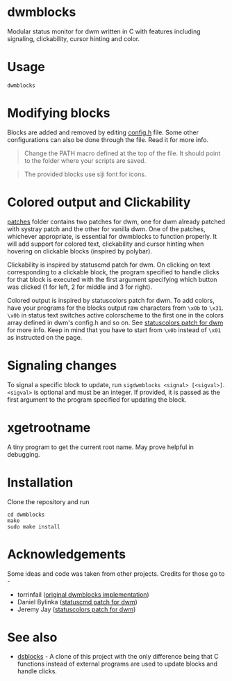 # dwmblocks

Modular status monitor for dwm written in C with features including
signaling, clickability, cursor hinting and color.

# Usage

`dwmblocks`

# Modifying blocks

Blocks are added and removed by editing [config.h](config.h) file. Some other
configurations can also be done through the file. Read it for more info.

> Change the PATH macro defined at the top of the file. It should point to the
> folder where your scripts are saved.

> The provided blocks use siji font for icons.

# Colored output and Clickability

[patches](patches) folder contains two patches for dwm, one for dwm already
patched with systray patch and the other for vanilla dwm. One of the patches,
whichever appropriate, is essential for dwmblocks to function properly. It will
add support for colored text, clickability and cursor hinting when hovering on
clickable blocks (inspired by polybar).

Clickability is inspired by statuscmd patch for dwm. On clicking on text
corresponding to a clickable block, the program specified to handle clicks for
that block is executed with the first argument specifying which button was
clicked (1 for left, 2 for middle and 3 for right).

Colored output is inspired by statuscolors patch for dwm. To add colors, have
your programs for the blocks output raw characters from `\x0b` to `\x31`. `\x0b`
in status text switches active colorscheme to the first one in the colors array
defined in dwm's config.h and so on. See
[statuscolors patch for dwm](https://dwm.suckless.org/patches/statuscolors/)
for more info. Keep in mind that you have to start from `\x0b` instead of `\x01`
as instructed on the page.

# Signaling changes

To signal a specific block to update, run `sigdwmblocks <signal> [<sigval>]`.
`<sigval>` is optional and must be an integer. If provided, it is passed as the
first argument to the program specified for updating the block.

# xgetrootname

A tiny program to get the current root name. May prove helpful in debugging.

# Installation

Clone the repository and run
```
cd dwmblocks
make
sudo make install
```

# Acknowledgements

Some ideas and code was taken from other projects. Credits for those go to -

* torrinfail ([original dwmblocks implementation](https://github.com/torrinfail/dwmblocks))
* Daniel Bylinka ([statuscmd patch for dwm](https://dwm.suckless.org/patches/statuscmd/))
* Jeremy Jay ([statuscolors patch for dwm](https://dwm.suckless.org/patches/statuscolors/))

# See also

* [dsblocks](https://github.com/ashish-yadav11/dsblocks) - A clone of this
  project with the only difference being that C functions instead of external
  programs are used to update blocks and handle clicks.
